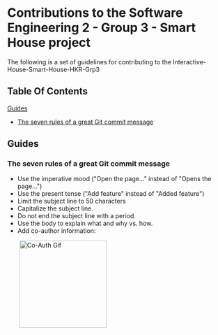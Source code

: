 # Contributions to the Software Engineering 2 - Group 3 - Smart House project

The following is a set of guidelines for contributing to the Interactive-House-Smart-House-HKR-Grp3

## Table Of Contents

[Guides](#Guides)

* [The seven rules of a great Git commit message](#The-seven-rules-of-a-great-Git-commit-message)

## Guides

### The seven rules of a great Git commit message

* Use the imperative mood ("Open the page..." instead of "Opens the page...")
* Use the present tense ("Add feature" instead of "Added feature")
* Limit the subject line to 50 characters
* Capitalize the subject line.
* Do not end the subject line with a period.
* Use the body to explain what and why vs. how.
* Add co-author information:

&nbsp;&nbsp;&nbsp;&nbsp;&nbsp;&nbsp; <img src="https://help.github.com/assets/images/help/desktop/co-authors-demo-hq.gif" alt="Co-Auth Gif" width="200">
